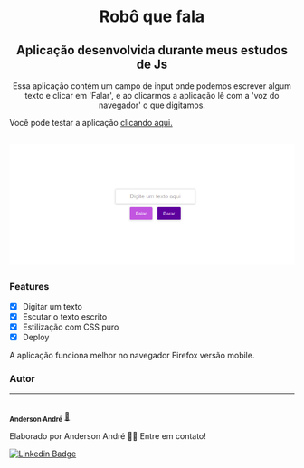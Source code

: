 <h1 align="center">
  Robô que fala
</h1>

<h2 align="center">
   Aplicação desenvolvida durante meus estudos de Js
</h2>

<p align="center">
  Essa aplicação contém um campo de input onde podemos escrever algum texto e clicar em 'Falar', e ao clicarmos a aplicação lê com a 'voz do navegador' o que         digitamos.
  
  Você pode testar a aplicação <a href="https://anderson-andre-p.github.io/Robo-que-fala/" target="_blank">clicando aqui.</a>
</p>

<h2 align="center">
  <img alt="Demo do robô que fala" title="#Robo" src="https://github.com/Anderson-Andre-P/Robo-que-fala/blob/main/img/robotTalk.png">
</h2>

### Features

- [x] Digitar um texto
- [x] Escutar o texto escrito
- [x] Estilização com CSS puro
- [x] Deploy

<p>
  A aplicação funciona melhor no navegador Firefox versão mobile.
</p>


### Autor
---

<a href="https://www.linkedin.com/in/anderson-andre-pereira/">
 <img style="border-radius: 50%;" src="https://media-exp1.licdn.com/dms/image/C4D03AQFNJAFWZ2h5nA/profile-displayphoto-shrink_800_800/0/1606771778737?e=1629936000&v=beta&t=mh0jVEGG_fvkE16VwussiwgJdlbK9IkSGPIXMSPKstI" width="100px;" alt=""/>
 <br />
 <sub><b>Anderson André</b></sub></a> <a href="https://www.linkedin.com/in/anderson-andre-pereira/" title="LinkedIn">🚀</a>


Elaborado por Anderson André 👋🏽 Entre em contato!

[![Linkedin Badge](https://img.shields.io/badge/LinkedIn-%40anderson--andre--pereira-blue)](https://www.linkedin.com/in/anderson-andre-pereira/) 
